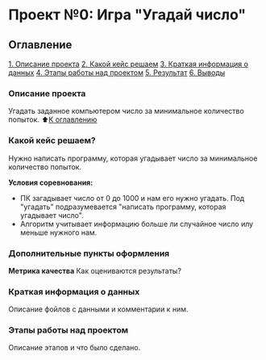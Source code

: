 # Проект №0: Игра "Угадай число"

## Оглавление 
[1. Описание проекта](https://github.com/yelnikov/ds-training/tree/main/project_0/README.md#Описание-проекта)
[2. Какой кейс решаем](https://github.com/yelnikov/ds-training/tree/main/project_0/README.md#Какой-кейс-решаем)
[3. Краткая информация о данных](https://github.com/yelnikov/ds-training/tree/main/project_0/README.md#Краткая-информация-о-данных)
[4. Этапы работы над проектом](https://github.com/yelnikov/ds-training/tree/main/project_0/README.md#Этапы-работы-над-проектом)
[5. Результат](https://github.com/yelnikov/ds-training/tree/main/project_0/README.md#Результат)
[6. Выводы](https://github.com/yelnikov/ds-training/tree/main/project_0/README.md#Выводы)

### Описание проекта
Угадать заданное компьютером число за минимальное количество попыток.
:arrow_up:[К оглавлению](https://github.com/yelnikov/ds-training/tree/main/project_0/README.md#Оглавление)

###  Какой кейс решаем? 
Нужно написать программу, которая угадывает число за минимальное количество попыток.

**Условия соревнования:** 
- ПК загадывает число от 0 до 1000 и нам его нужно угадать. Под "угадать" подразумевается "написать программу, которая угадывает число". 
- Алгоритм учитывает информацию больше ли случайное число илу меньше нужного нам. 

### Дополнительные пункты оформления
**Метрика качества**
Как оцениваются результаты? 

### Краткая информация о данных 
Описание фойлов с данными и комментарии к ним. 

### Этапы работы над проектом 
Описание этапов и что было сделано.